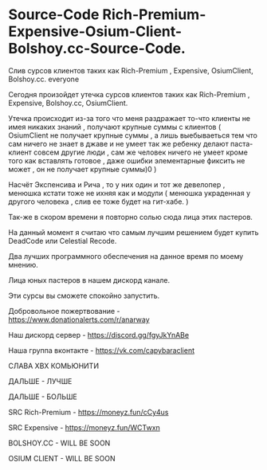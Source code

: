 # Source-Code Rich-Premium-Expensive-Osium-Client-Bolshoy.cc-Source-Code.
Слив сурсов клиентов таких как Rich-Premium , Expensive, OsiumClient, Bolshoy.cc.
everyone

Cегодня произойдет утечка сурсов клиентов таких как Rich-Premium , Expensive, Bolshoy.cc, OsiumClient. 

Утечка происходит из-за того что меня раздражает то-что клиенты не имея никаких знаний , получают крупные суммы с клиентов ( OsiumClient не получает крупные суммы , а лишь выебываеться тем что сам ничего не знает в джаве и не умеет так же ребенку делают паста-клиент совсем другие люди , сам же человек ничего не умеет кроме того как вставлять готовое , даже ошибки элементарные фиксить не может , он не получает крупные суммы)0 ) 

Насчёт Экспенсива и Рича , то у них один и тот же девелопер , менюшка кстати тоже не ихняя как и модули ( менюшка украденная у другого человека , слив ее тоже будет на гит-хабе. ) 

Так-же в скором времени я повторно солью сюда лица этих пастеров.

На данный момент я считаю что самым лучшим решением будет купить DeadCode или Celestial Recode. 

 Два лучших программного обеспечения на данное время по моему мнению. 

Лица юных пастеров в нашем дискорд канале. 

 Эти сурсы вы сможете спокойно запустить. 

Добровольное пожертвование - https://www.donationalerts.com/r/anarway

Наш дискорд сервер - https://discord.gg/fgyJkYnABe

Наша группа вконтакте - https://vk.com/capybaraclient

СЛАВА ХВХ КОМЬЮНИТИ

ДАЛЬШЕ - ЛУЧШЕ

ДАЛЬШЕ - БОЛЬШЕ

SRC Rich-Premium - https://moneyz.fun/cCy4us

SRC Expensive - https://moneyz.fun/WCTwxn

BOLSHOY.CC - WILL BE SOON

OSIUM CLIENT - WILL BE SOON
